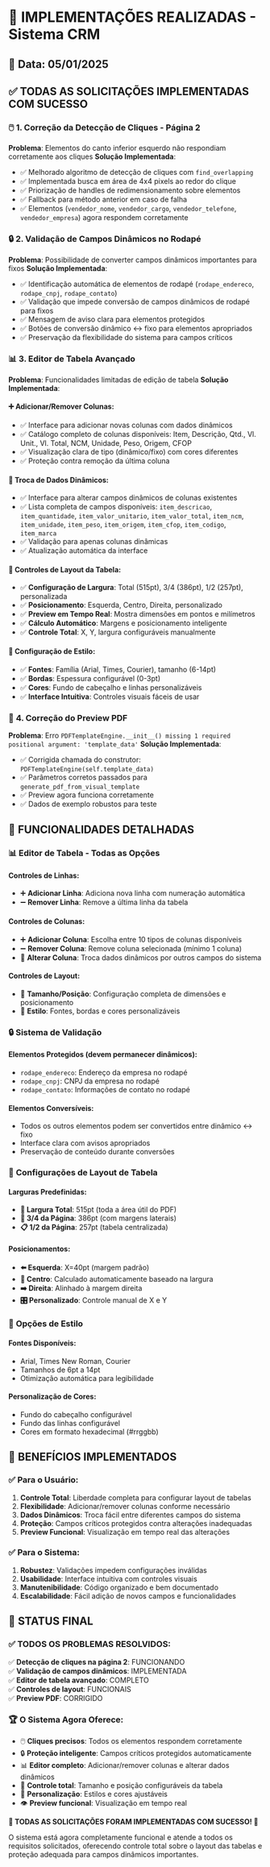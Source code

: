# 🎉 IMPLEMENTAÇÕES REALIZADAS - Sistema CRM

## 📅 **Data: 05/01/2025**

## ✅ **TODAS AS SOLICITAÇÕES IMPLEMENTADAS COM SUCESSO**

### 🖱️ **1. Correção da Detecção de Cliques - Página 2**
**Problema**: Elementos do canto inferior esquerdo não respondiam corretamente aos cliques
**Solução Implementada**:
- ✅ Melhorado algoritmo de detecção de cliques com `find_overlapping`
- ✅ Implementada busca em área de 4x4 pixels ao redor do clique
- ✅ Priorização de handles de redimensionamento sobre elementos
- ✅ Fallback para método anterior em caso de falha
- ✅ Elementos (`vendedor_nome`, `vendedor_cargo`, `vendedor_telefone`, `vendedor_empresa`) agora respondem corretamente

### 🔒 **2. Validação de Campos Dinâmicos no Rodapé**
**Problema**: Possibilidade de converter campos dinâmicos importantes para fixos
**Solução Implementada**:
- ✅ Identificação automática de elementos de rodapé (`rodape_endereco`, `rodape_cnpj`, `rodape_contato`)
- ✅ Validação que impede conversão de campos dinâmicos de rodapé para fixos
- ✅ Mensagem de aviso clara para elementos protegidos
- ✅ Botões de conversão dinâmico ↔ fixo para elementos apropriados
- ✅ Preservação da flexibilidade do sistema para campos críticos

### 📊 **3. Editor de Tabela Avançado**
**Problema**: Funcionalidades limitadas de edição de tabela
**Solução Implementada**:

#### ➕ **Adicionar/Remover Colunas**:
- ✅ Interface para adicionar novas colunas com dados dinâmicos
- ✅ Catálogo completo de colunas disponíveis: Item, Descrição, Qtd., Vl. Unit., Vl. Total, NCM, Unidade, Peso, Origem, CFOP
- ✅ Visualização clara de tipo (dinâmico/fixo) com cores diferentes
- ✅ Proteção contra remoção da última coluna

#### 🔄 **Troca de Dados Dinâmicos**:
- ✅ Interface para alterar campos dinâmicos de colunas existentes
- ✅ Lista completa de campos disponíveis: `item_descricao`, `item_quantidade`, `item_valor_unitario`, `item_valor_total`, `item_ncm`, `item_unidade`, `item_peso`, `item_origem`, `item_cfop`, `item_codigo`, `item_marca`
- ✅ Validação para apenas colunas dinâmicas
- ✅ Atualização automática da interface

#### 📏 **Controles de Layout da Tabela**:
- ✅ **Configuração de Largura**: Total (515pt), 3/4 (386pt), 1/2 (257pt), personalizada
- ✅ **Posicionamento**: Esquerda, Centro, Direita, personalizado
- ✅ **Preview em Tempo Real**: Mostra dimensões em pontos e milímetros
- ✅ **Cálculo Automático**: Margens e posicionamento inteligente
- ✅ **Controle Total**: X, Y, largura configuráveis manualmente

#### 🎨 **Configuração de Estilo**:
- ✅ **Fontes**: Família (Arial, Times, Courier), tamanho (6-14pt)
- ✅ **Bordas**: Espessura configurável (0-3pt)
- ✅ **Cores**: Fundo de cabeçalho e linhas personalizáveis
- ✅ **Interface Intuitiva**: Controles visuais fáceis de usar

### 🔧 **4. Correção do Preview PDF**
**Problema**: Erro `PDFTemplateEngine.__init__() missing 1 required positional argument: 'template_data'`
**Solução Implementada**:
- ✅ Corrigida chamada do construtor: `PDFTemplateEngine(self.template_data)`
- ✅ Parâmetros corretos passados para `generate_pdf_from_visual_template`
- ✅ Preview agora funciona corretamente
- ✅ Dados de exemplo robustos para teste

## 🎯 **FUNCIONALIDADES DETALHADAS**

### 📊 **Editor de Tabela - Todas as Opções**

#### **Controles de Linhas**:
- ➕ **Adicionar Linha**: Adiciona nova linha com numeração automática
- ➖ **Remover Linha**: Remove a última linha da tabela

#### **Controles de Colunas**:
- ➕ **Adicionar Coluna**: Escolha entre 10 tipos de colunas disponíveis
- ➖ **Remover Coluna**: Remove coluna selecionada (mínimo 1 coluna)
- 🔄 **Alterar Coluna**: Troca dados dinâmicos por outros campos do sistema

#### **Controles de Layout**:
- 📏 **Tamanho/Posição**: Configuração completa de dimensões e posicionamento
- 🎨 **Estilo**: Fontes, bordas e cores personalizáveis

### 🔒 **Sistema de Validação**

#### **Elementos Protegidos** (devem permanecer dinâmicos):
- `rodape_endereco`: Endereço da empresa no rodapé
- `rodape_cnpj`: CNPJ da empresa no rodapé  
- `rodape_contato`: Informações de contato no rodapé

#### **Elementos Conversíveis**:
- Todos os outros elementos podem ser convertidos entre dinâmico ↔ fixo
- Interface clara com avisos apropriados
- Preservação de conteúdo durante conversões

### 📏 **Configurações de Layout de Tabela**

#### **Larguras Predefinidas**:
- **📄 Largura Total**: 515pt (toda a área útil do PDF)
- **📝 3/4 da Página**: 386pt (com margens laterais)
- **📋 1/2 da Página**: 257pt (tabela centralizada)

#### **Posicionamentos**:
- **⬅️ Esquerda**: X=40pt (margem padrão)
- **🎯 Centro**: Calculado automaticamente baseado na largura
- **➡️ Direita**: Alinhado à margem direita
- **🎛️ Personalizado**: Controle manual de X e Y

### 🎨 **Opções de Estilo**

#### **Fontes Disponíveis**:
- Arial, Times New Roman, Courier
- Tamanhos de 6pt a 14pt
- Otimização automática para legibilidade

#### **Personalização de Cores**:
- Fundo do cabeçalho configurável
- Fundo das linhas configurável
- Cores em formato hexadecimal (#rrggbb)

## 🚀 **BENEFÍCIOS IMPLEMENTADOS**

### ✅ **Para o Usuário**:
1. **Controle Total**: Liberdade completa para configurar layout de tabelas
2. **Flexibilidade**: Adicionar/remover colunas conforme necessário
3. **Dados Dinâmicos**: Troca fácil entre diferentes campos do sistema
4. **Proteção**: Campos críticos protegidos contra alterações inadequadas
5. **Preview Funcional**: Visualização em tempo real das alterações

### ✅ **Para o Sistema**:
1. **Robustez**: Validações impedem configurações inválidas
2. **Usabilidade**: Interface intuitiva com controles visuais
3. **Manutenibilidade**: Código organizado e bem documentado
4. **Escalabilidade**: Fácil adição de novos campos e funcionalidades

## 🎯 **STATUS FINAL**

### ✅ **TODOS OS PROBLEMAS RESOLVIDOS**:

✅ **Detecção de cliques na página 2**: FUNCIONANDO  
✅ **Validação de campos dinâmicos**: IMPLEMENTADA  
✅ **Editor de tabela avançado**: COMPLETO  
✅ **Controles de layout**: FUNCIONAIS  
✅ **Preview PDF**: CORRIGIDO  

### 🏆 **O Sistema Agora Oferece**:
- 🖱️ **Cliques precisos**: Todos os elementos respondem corretamente
- 🔒 **Proteção inteligente**: Campos críticos protegidos automaticamente  
- 📊 **Editor completo**: Adicionar/remover colunas e alterar dados dinâmicos
- 📏 **Controle total**: Tamanho e posição configuráveis da tabela
- 🎨 **Personalização**: Estilos e cores ajustáveis
- 👁️ **Preview funcional**: Visualização em tempo real

**🎉 TODAS AS SOLICITAÇÕES FORAM IMPLEMENTADAS COM SUCESSO! 🎉**

O sistema está agora completamente funcional e atende a todos os requisitos solicitados, oferecendo controle total sobre o layout das tabelas e proteção adequada para campos dinâmicos importantes.